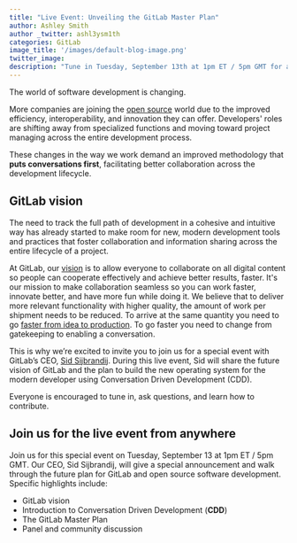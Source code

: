 ```yaml
---
title: "Live Event: Unveiling the GitLab Master Plan"
author: Ashley Smith 
author _twitter: ashl3ysm1th
categories: GitLab
image_title: '/images/default-blog-image.png'
twitter_image:
description: "Tune in Tuesday, September 13th at 1pm ET / 5pm GMT for a special live event with GitLab CEO Sid Sijbrandij"
---
```


The world of software development is changing.

More companies are joining the [open source][trends-version-control] world
due to the improved efficiency, interoperability, and innovation they can offer.
Developers' roles are shifting away from specialized functions and moving toward
project managing across the entire development process. 

These changes in the way we work demand an improved methodology that **puts
conversations first**, facilitating better collaboration across the development lifecycle.

<!-- more -->

## GitLab vision

The need to track the full path of development in a cohesive and intuitive way has already
started to make room for new, modern development tools and practices that foster
collaboration and information sharing across the entire lifecycle of a project.

At GitLab, our [vision][gitlab-vision] is to allow everyone to collaborate on all
digital content so people can cooperate effectively and achieve better results,
faster. It's our mission to make collaboration seamless so you can work faster,
innovate better, and have more fun while doing it. We believe that to deliver
more relevant functionality with higher quality, the amount of work per shipment
needs to be reduced. To arrive at the same quantity you need to go [faster from idea
to production][post-ci-cd]. To go faster you need to change from gatekeeping to enabling a conversation.

This is why we’re excited to invite you to join us for a special event with
GitLab’s CEO, [Sid Sijbrandij]. During this live event, Sid will share the
future vision of GitLab and the plan to build the new operating
system for the modern developer using Conversation Driven Development (CDD).

Everyone is encouraged to tune in, ask questions, and learn how to contribute.

## Join us for the live event from anywhere

Join us for this special event on Tuesday, September 13 at 1pm ET / 5pm GMT.
Our CEO, Sid Sijbrandij, will give a special announcement and walk through the
future plan for GitLab and open source software development. Specific highlights include:

- GitLab vision
- Introduction to Conversation Driven Development (**CDD**)
- The GitLab Master Plan
- Panel and community discussion

<!-- identifiers -->

[trends-version-control]: https://about.gitlab.com/2016/08/29/trends-in-version-control-land-open-source/
[gitlab-vision]: https://about.gitlab.com/direction/#vision
[post-ci-cd]: https://about.gitlab.com/2016/08/05/continuous-integration-delivery-and-deployment-with-gitlab/
[Sid Sijbrandij]: https://twitter.com/sytses
<!-- [event-page]: -->